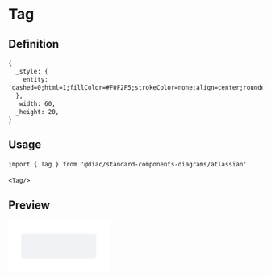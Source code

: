 # Tag

## Definition

```
{
  _style: { 
    entity: 'dashed=0;html=1;fillColor=#F0F2F5;strokeColor=none;align=center;rounded=1;arcSize=10;fontColor=#596780;fontStyle=1;fontSize=11;shadow=0',
  },
  _width: 60,
  _height: 20,
}
```

## Usage

```
import { Tag } from '@diac/standard-components-diagrams/atlassian'

<Tag/>
```

## Preview

<img src="./tag.png" width="200"/>
